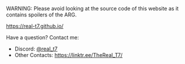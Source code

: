 WARNING: Please avoid looking at the source code of this website as it contains spoilers of the ARG.

https://real-t7.github.io/

Have a question? Contact me:
- Discord: [@real_t7](https://discordapp.com/users/878845118369636433)
- Other Contacts: https://linktr.ee/TheReal_T7/